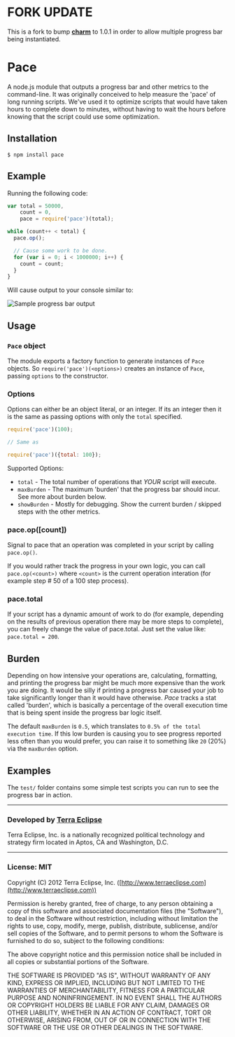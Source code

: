 FORK UPDATE
==
This is a fork to bump **[charm](https://github.com/substack/node-charm)** to 1.0.1 in order to allow multiple progress bar being instantiated.


Pace
====

A node.js module that outputs a progress bar and other metrics to the command-line.
It was originally conceived to help measure the 'pace' of long running scripts.
We've used it to optimize scripts that would have taken hours to complete down
to minutes, without having to wait the hours before knowing that the script
could use some optimization.

Installation
------------
```
$ npm install pace
```

Example
-------
Running the following code:

```js
var total = 50000,
    count = 0,
    pace = require('pace')(total);

while (count++ < total) {
  pace.op();

  // Cause some work to be done.
  for (var i = 0; i < 1000000; i++) {
    count = count;
  }
}
```

Will cause output to your console similar to:

![Sample progress bar output](https://github.com/cpsubrian/pace/raw/master/screenshot.png)

Usage
-----
### `Pace` object ###
The module exports a factory function to generate instances of `Pace` objects.
So `require('pace')(<options>)` creates an instance of `Pace`, passing
`options` to the constructor.

### Options ###
Options can either be an object literal, or an integer.  If its an integer then
it is the same as passing options with only the `total` specified.

```js
require('pace')(100);

// Same as

require('pace')({total: 100});
```

Supported Options:

  * `total` - The total number of operations that _YOUR_ script will execute.
  * `maxBurden` - The maximum 'burden' that the progress bar should incur. See more about burden below.
  * `showBurden` - Mostly for debugging.  Show the current burden / skipped steps with the other metrics.

### pace.op([count]) ###
Signal to pace that an operation was completed in your script by calling
`pace.op()`.

If you would rather track the progress in your own logic, you can call
`pace.op(<count>)` where `<count>` is the current operation interation
(for example step # 50 of a 100 step process).

### pace.total ###
If your script has a dynamic amount of work to do (for example, depending on the
results of previous operation there may be more steps to complete), you can
freely change the value of pace.total.  Just set the value like: `pace.total = 200`.

Burden
------
Depending on how intensive your operations are, calculating, formatting, and
printing the progress bar might be much more expensive than the work you
are doing.  It would be silly if printing a progress bar caused your
job to take significantly longer than it would have otherwise. _Pace_ tracks
a stat called 'burden', which is basically a percentage of the overall
execution time that is being spent inside the progress bar logic itself.

The default `maxBurden` is `0.5`, which translates to `0.5% of the total execution
time`.  If this low burden is causing you to see progress reported less
often than you would prefer, you can raise it to something like `20` (20%) via
the `maxBurden` option.

Examples
--------
The `test/` folder contains some simple test scripts you can run to see the
progress bar in action.


- - -

### Developed by [Terra Eclipse](http://www.terraeclipse.com)
Terra Eclipse, Inc. is a nationally recognized political technology and
strategy firm located in Aptos, CA and Washington, D.C.

- - -

### License: MIT
Copyright (C) 2012 Terra Eclipse, Inc. ([http://www.terraeclipse.com](http://www.terraeclipse.com))

Permission is hereby granted, free of charge, to any person obtaining a copy
of this software and associated documentation files (the "Software"), to deal
in the Software without restriction, including without limitation the rights
to use, copy, modify, merge, publish, distribute, sublicense, and/or sell
copies of the Software, and to permit persons to whom the Software is furnished
to do so, subject to the following conditions:

The above copyright notice and this permission notice shall be included in
all copies or substantial portions of the Software.

THE SOFTWARE IS PROVIDED "AS IS", WITHOUT WARRANTY OF ANY KIND, EXPRESS OR
IMPLIED, INCLUDING BUT NOT LIMITED TO THE WARRANTIES OF MERCHANTABILITY,
FITNESS FOR A PARTICULAR PURPOSE AND NONINFRINGEMENT. IN NO EVENT SHALL THE
AUTHORS OR COPYRIGHT HOLDERS BE LIABLE FOR ANY CLAIM, DAMAGES OR OTHER
LIABILITY, WHETHER IN AN ACTION OF CONTRACT, TORT OR OTHERWISE, ARISING FROM,
OUT OF OR IN CONNECTION WITH THE SOFTWARE OR THE USE OR OTHER DEALINGS IN THE
SOFTWARE.
